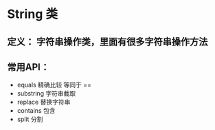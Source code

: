 
# String 类 
## 定义： 字符串操作类，里面有很多字符串操作方法
## 常用API：
+ equals 精确比较  等同于 ==  
+ substring 字符串截取
+ replace 替换字符串
+ contains 包含
+ split 分割


